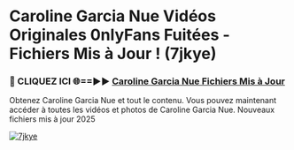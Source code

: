 # Caroline Garcia Nue Vidéos Originales 0nlyFans Fuitées - Fichiers Mis à Jour ! (7jkye)

<h3>🔴 CLIQUEZ ICI 🌐==►► <a href="https://tinyurl.com/2pmr4ezf" rel="nofollow">Caroline Garcia Nue Fichiers Mis à Jour</a></h3>

Obtenez Caroline Garcia Nue et tout le contenu. Vous pouvez maintenant accéder à toutes les vidéos et photos de Caroline Garcia Nue. Nouveaux fichiers mis à jour 2025

[![7jkye](https://i.imgur.com/6SNvagu.gif)](https://tinyurl.com/2pmr4ezf)

